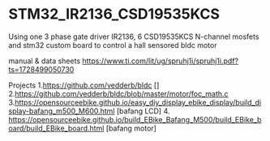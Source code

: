 # STM32_IR2136_CSD19535KCS
Using one 3 phase gate driver IR2136, 6 CSD19535KCS N-channel mosfets and stm32 custom board to control a hall sensored bldc motor

manual & data sheets
https://www.ti.com/lit/ug/spruhj1i/spruhj1i.pdf?ts=1728499050730


Projects
1.https://github.com/vedderb/bldc []
2.https://github.com/vedderb/bldc/blob/master/motor/foc_math.c
3.https://opensourceebike.github.io/easy_diy_display_ebike_display/build_display-bafang_m500_M600.html [bafang LCD]
4. https://opensourceebike.github.io/build_EBike_Bafang_M500/build_EBike_board/build_EBike_board.html [bafang motor]
